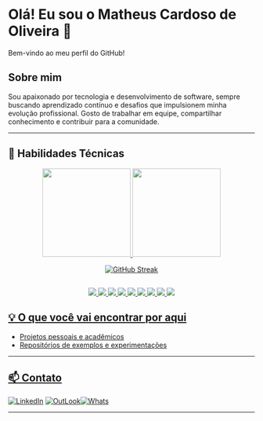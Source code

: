 # Olá! Eu sou o Matheus Cardoso de Oliveira 👋
Bem-vindo ao meu perfil do GitHub!

## Sobre mim

Sou apaixonado por tecnologia e desenvolvimento de software, sempre buscando aprendizado contínuo e desafios que impulsionem minha evolução profissional. Gosto de trabalhar em equipe, compartilhar conhecimento e contribuir para a comunidade.

---

## 🚀 Habilidades Técnicas
<div align="center">
<div >
    <a href="https://github.com/MathJoones/MathJoones">
    <img height="180em" src="https://github-readme-stats.vercel.app/api?username=MathJoones&show_icons=true&theme=dracula&include_all_commits=true&count_private=true"/>
    <img height="180em" src="https://github-readme-stats.vercel.app/api/top-langs/?username=MathJoones&layout=compact&langs_count=16&theme=dracula"/>
</div>

<p align="center">
  <img 
    src="https://streak-stats.demolab.com?user=MathJoones&theme=dracula&hide_border=true" 
    alt="GitHub Streak" 
  />
</p>

##

<img src="https://img.shields.io/badge/Java-007396?style=for-the-badge&logo=java&logoColor=white"/>
<img src="https://img.shields.io/badge/Python-3776AB?style=for-the-badge&logo=python&logoColor=white"/>
<img src="https://img.shields.io/badge/SQL-4479A1?style=for-the-badge&logo=sqlite&logoColor=white"/>
<img src="https://img.shields.io/badge/JavaScript-F7DF1E?style=for-the-badge&logo=javascript&logoColor=black"/>
<img src="https://img.shields.io/badge/HTML5-E34F26?style=for-the-badge&logo=html5&logoColor=white"/>
<img src="https://img.shields.io/badge/CSS3-1572B6?style=for-the-badge&logo=css3&logoColor=white"/>
<img src="https://img.shields.io/badge/Spring-6DB33F?style=for-the-badge&logo=spring&logoColor=white"/>
<img src="https://img.shields.io/badge/Bootstrap-7952B3?style=for-the-badge&logo=bootstrap&logoColor=white"/>
<img src="https://img.shields.io/badge/PostgreSQL-316192?style=for-the-badge&logo=postgresql&logoColor=white"/>

</div>

## 💡 O que você vai encontrar por aqui

- Projetos pessoais e acadêmicos
- Repositórios de exemplos e experimentações




---

## 📫 Contato

[![LinkedIn](https://img.icons8.com/?size=40&id=13930&format=png&color=000000)](https://www.linkedin.com/in/matheus-cardoso-de-oliveira-3925211ab/)      [![OutLook](https://img.icons8.com/?size=40&id=117562&format=png&color=000000)](https://outlook.live.com/mail/0/matheussoliveira@hotmail.com)[![Whats](https://img.icons8.com/?size=40&id=16713&format=png&color=000000)](https://wa.me/5541998485792/)


---

